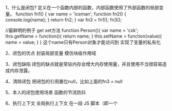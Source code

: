 1、什么是闭包?
  定义在一个函数内部的函数，内部函数使用了外部函数的局部变量。
  function fn1() {
    var name = 'iceman';
    function fn2() {
      console.log(name);
    }
    return fn2;
  }
  var fn3 = fn1();
  fn3();

  //最鲜明的例子 get set方法
  function Person(){
    var name = 'cxk';
    this.getName = function(){
        return name;
    }
    this.setName = function(value){
        name = value;
    }
  }
  这个name只有Person对象才能访问到 实现了变量的私有化

2、闭包的优点
  封装局部变量
  模仿块级作用域

3、闭包缺陷
  闭包的缺点就是常驻内存会增大内存使用量，并且使用不当很容易造成内存泄露。

4、清除闭包
  把闭包的引用置位null，比如上面的fn3 = null

5、本人的闭包使用场景
  函数的节流防抖

6、执行上下文
  全局执行上下文
    在一段 JS 脚本（即一个<script>标签中）执行之前，要先解析代码（所以说 JS 是解释执行的脚本语言），
    解析的时候会先创建一个 全局执行上下文 环境，先把代码中即将执行的（内部函数的不算，因为你不知道函数何时执行）
    变量、函数声明都拿出来。变量先暂时赋值为undefined，函数则先声明好可使用。这一步做完了，然后再开始正式执行程序。
    再次强调，这是在代码执行之前才开始的工作。
  函数执行上下文
    一个函数在执行之前，也会创建一个函数执行上下文 环境，跟全局上下文差不多，不过函数执行上下文中会多出this arguments和函数的参数

7、函数执行上下文中的this
  this的值是在执行的时候才能确认，定义的时候不能确认！ 为什么呢 因为this是执行上下文环境的一部分，而执行上下文需要在代码执行之前确定，而不是定义的时候。
